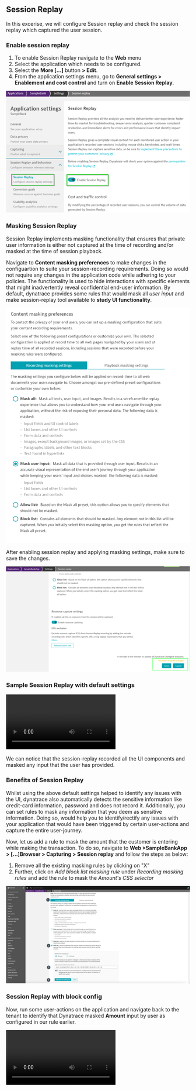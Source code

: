 ## Session Replay

In this excerise, we will configure Session replay and check the session replay which captured the user session.

### Enable session replay

1. To enable Session Replay navigate to the **Web** menu
1. Select the application which needs to be configured.
1. Select the **More [...]** button **> Edit**.
1. From the application settings menu, go to **General settings > Enablement and cost control** and turn on **Enable Session Replay**.

![Session-Replay](../../../assets/images/02-SessionReplay.png)

### Masking Session Replay
Session Replay implements masking functionality that ensures that private user information is either not captured at the time of recording and/or masked at the time of session playback.

Navigate to **Content masking preferences** to make changes in the configuartion to suite your session-recording requirements. Doing so would not require any changes in the application code while adhering to your policies. The functionality is used to hide interactions with specific elements that might inadvertently reveal confidential end-user information. By default, dynatrace provides some rules that would mask all *user input* and make session-replay tool available to **study UI functionality**.

![Session-Replay](../../../assets/images/02-MaskReplay.png)

After enabling session replay and applying masking settings, make sure to save the changes.

![Session-Replay](../../../assets/images/02-SaveReplay.png)

### Sample Session Replay with default settings

![SessionReplay-Example-default](../../../assets/images/02-SessionReplay-default.mp4)

We can notice that the session-replay recorded all the UI components and masked any input that the user has provided.

### Benefits of Session Replay

Whilst using the above default settings helped to identify any issues with the UI, dynatrace also automatically detects the sensitive information like credit-card information, password and does not record it. Additionally, you can set rules to mask any information that you deem as sensitive information. Doing so, would help you to identify/rectify any issues with your application that would have been triggered by certain user-actions and capture the entire user-journey.

Now, let us add a rule to mask the amount that the customer is entering while making the transaction. To do so, navigate to **Web >SampleBankApp > [...]Browser > Capturing > Session replay** and follow the steps as below:
1. Remove all the existing masking rules by clicking on "X"
1. Further, click on *Add block list masking rule* under *Recording masking rules* and add the rule to mask the *Amount's CSS selector*

![Session-Replay](../../../assets/images/02-SessionReplayBlock.png)

### Session Replay with block config
Now, run some user-actions on the application and navigate back to the tenant to identify that Dynatrace masked **Amount** input by user as configured in our rule earlier.

![SessionReplay-Example-with-block](../../../assets/images/02-SessionReplay-with-block.mp4)
